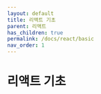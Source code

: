 ```yaml
---
layout: default
title: 리액트 기초
parent: 리액트
has_children: true
permalink: /docs/react/basic
nav_order: 1
---
```


# 리액트 기초





